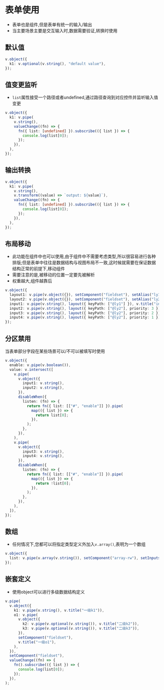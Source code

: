 # 表单使用

- 表单也是组件,但是表单有统一的输入/输出
- 当主要场景主要是交互输入时,数据需要验证,转换时使用

## 默认值

```ts
v.object({
  k1: v.optional(v.string(), "default value"),
});
```

## 值变更监听

- `list`属性接受一个路径或者undefined,通过路径查询到对应控件并监听输入值变更

```ts
v.object({
  k1: v.pipe(
    v.string(),
    valueChange((fn) => {
      fn({ list: [undefined] }).subscribe(({ list }) => {
        console.log(list[0]);
      });
    }),
  ),
});
```

## 输出转换

```ts
v.object({
  k1: v.pipe(
    v.string(),
    v.transform((value) => `output: ${value}`),
    valueChange((fn) => {
      fn({ list: [undefined] }).subscribe(({ list }) => {
        console.log(list[0]);
      });
    }),
  ),
});
```

## 布局移动

- 此功能在组件中也可以使用,由于组件中不需要考虑类型,所以很容易进行各种排版;但是表单中往往是数据结构与视图布局不一致,这时候就需要在保证数据结构正常的前提下,移动组件
- 需要注意的是,被移动的位置一定要先被解析
- 权重越大,组件越靠后

```ts
v.object({
  layout1: v.pipe(v.object({}), setComponent("fieldset"), setAlias("ly1")),
  layout2: v.pipe(v.object({}), setComponent("fieldset"), setAlias("ly2")),
  input1: v.pipe(v.string(), layout({ keyPath: ["@ly1"] }), v.title("input1")),
  input2: v.pipe(v.string(), layout({ keyPath: ["@ly2"], priority: 3 }), v.title("input2")),
  input3: v.pipe(v.string(), layout({ keyPath: ["@ly2"], priority: 2 }), v.title("input3")),
  input4: v.pipe(v.string(), layout({ keyPath: ["@ly2"], priority: 1 }), v.title("input4")),
});
```

## 分区禁用

当表单部分字段在某些场景可以/不可以被填写时使用

```ts
v.object({
  enable: v.pipe(v.boolean()),
  value: v.intersect([
    v.pipe(
      v.object({
        input1: v.string(),
        input2: v.string(),
      }),
      disableWhen({
        listen: (fn) => {
          return fn({ list: [["#", "enable"]] }).pipe(
            map(({ list }) => {
              return list[0];
            }),
          );
        },
      }),
    ),
    v.pipe(
      v.object({
        input3: v.string(),
        input4: v.string(),
      }),
      disableWhen({
        listen: (fn) => {
          return fn({ list: [["#", "enable"]] }).pipe(
            map(({ list }) => {
              return !list[0];
            }),
          );
        },
      }),
    ),
  ]),
});
```

## 数组

- 任何情况下,您都可以将指定类型定义外加入`v.array()`,表明为一个数组

```ts
v.object({
  list: v.pipe(v.array(v.string()), setComponent("array-rw"), setInputs({ defaultLength: 3, minLength: 2 })),
});
```

## 嵌套定义

- 使用object可以进行多级数据结构定义

```ts
v.pipe(
  v.object({
    k1: v.pipe(v.string(), v.title("一级k1")),
    o1: v.pipe(
      v.object({
        k2: v.pipe(v.optional(v.string()), v.title("二级k2")),
        k3: v.pipe(v.optional(v.string()), v.title("二级k3")),
      }),
      setComponent("fieldset"),
      v.title("一级o1"),
    ),
  }),
  setComponent("fieldset"),
  valueChange((fn) => {
    fn().subscribe(({ list }) => {
      console.log(list[0]);
    });
  }),
);
```
